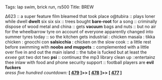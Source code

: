 Tags: lap swim, brick run, rs500
Title: BREW
  
∆623 :: a super feature film bleamed that took place o@tubira :: plays loner while dwell **dwelt** six six six :: trees bought **bare-root** for a song :: criminally dispose of wood metal and china :: gets **vacuum** bags and nuts :: but no air for the wheelbarrow tyre on account of everyone apparently changed into summer tyres today :: so the kitchen gets industrial : chicken masala : tikka chicken : gnocchi con **salsicchia** :  chicken on the slow cook :: a little rest before swimming with **noobs and muppets** :: complemented with a little over five in and out the main island :: the tube is fucked but at least the _exvee_ got two dot two **psi** :: continuez the mp3 library clean up ::entertainz thee inlaw with food and phone security support :: football players are **evil fuckers**  
_aress five hundred countdown:_  **[ [479](https://www.allmusic.com/album/amor-prohibido-mw0000111031) ]>> [ [478](https://www.allmusic.com/album/something-else-by-the-kinks-mw0000199387) ]>> [ [477](https://www.allmusic.com/album/moanin-in-the-moonlight-mw0000313784) ]**  
